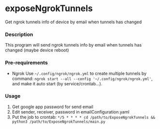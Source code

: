 # exposeNgrokTunnels
Get ngrok tunnels info of device by email when tunnels has changed

### Description
This program will send ngrok tunnels info by email when tunnels has changed (maybe device reboot)

### Pre-requirements
- Ngrok
Use `~/.config/ngrok/ngrok.yml` to create multiple tunnels by command: `ngrok start --all --config '~/.config/ngrok/ngrok.yml'`, and make it auto start (by service/crontab...).

### Usage
1. Get google app password for send email
2. Edit sender, receiver, password in emailConfiguration.yaml
3. Put the job to crontab: `*/5 * * * * cd /path/to/ExposeNgrokTunnels && python3 /path/to/ExposeNgrokTunnels/main.py`
